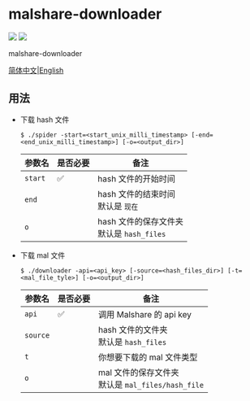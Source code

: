 # malshare-downloader

![](https://img.shields.io/github/workflow/status/fissssssh/malshare-downloader/Build)
![](https://img.shields.io/github/v/release/fissssssh/malshare-downloader?display_name=tag&include_prereleases)

malshare-downloader

[简体中文](/README.md)|[English](/docs/README_en-us.md)

## 用法

- 下载 hash 文件

  ```shell
  $ ./spider -start=<start_unix_milli_timestamp> [-end=<end_unix_milli_timestamp>] [-o=<output_dir>]
  ```

  | 参数名  | 是否必要 | 备注                                         |
  | ------- | -------- | -------------------------------------------- |
  | `start` | ✅       | hash 文件的开始时间                          |
  | `end`   |          | hash 文件的结束时间<br>默认是 `现在`         |
  | `o`     |          | hash 文件的保存文件夹<br>默认是 `hash_files` |

- 下载 mal 文件

  ```shell
  $ ./downloader -api=<api_key> [-source=<hash_files_dir>] [-t=<mal_file_tyle>] [-o=<output_dir>]
  ```

  | 参数名   | 是否必要 | 备注                                                 |
  | -------- | -------- | ---------------------------------------------------- |
  | `api`    | ✅       | 调用 Malshare 的 api key                             |
  | `source` |          | hash 文件的文件夹<br>默认是 `hash_files`             |
  | `t`      |          | 你想要下载的 mal 文件类型                            |
  | `o`      |          | mal 文件的保存文件夹<br>默认是 `mal_files/hash_file` |
